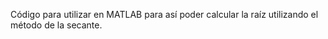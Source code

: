Código para utilizar en MATLAB para así poder 
calcular la raíz utilizando el método de la secante.
